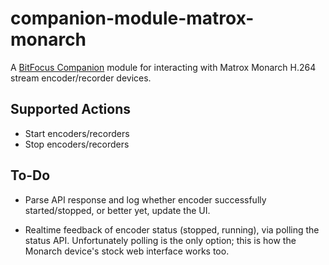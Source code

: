 # companion-module-matrox-monarch

A [BitFocus Companion](https://bitfocus.io/companion/) module for interacting
with Matrox Monarch H.264 stream encoder/recorder devices.

## Supported Actions

- Start encoders/recorders
- Stop encoders/recorders

## To-Do

- Parse API response and log whether encoder successfully started/stopped, or
  better yet, update the UI.

- Realtime feedback of encoder status (stopped, running), via polling the
  status API. Unfortunately polling is the only option; this is how the Monarch
  device's stock web interface works too.

